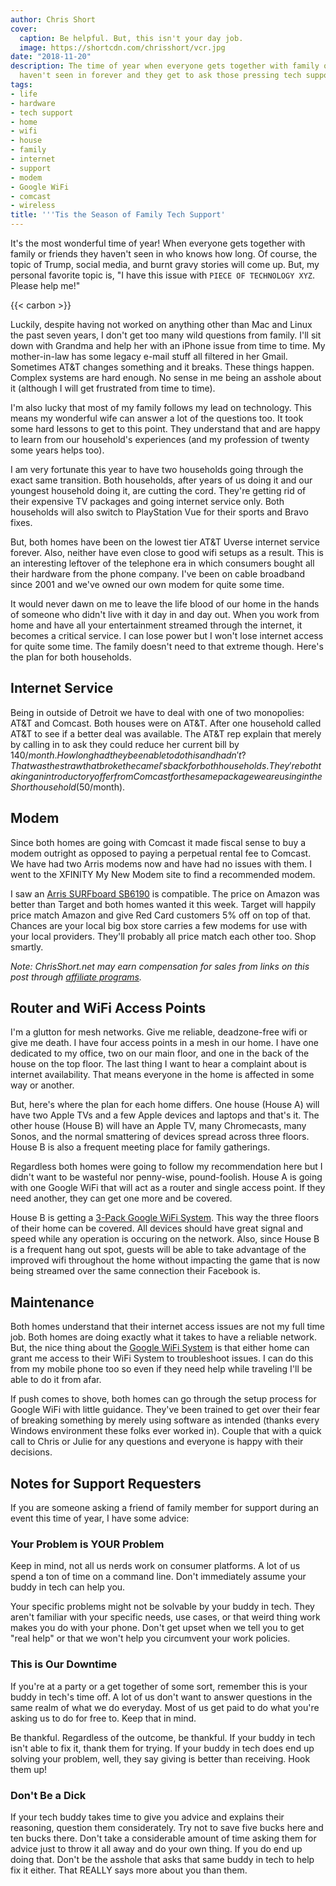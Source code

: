 ```yaml
---
author: Chris Short
cover:
  caption: Be helpful. But, this isn't your day job.
  image: https://shortcdn.com/chrisshort/vcr.jpg
date: "2018-11-20"
description: The time of year when everyone gets together with family or friends they
  haven't seen in forever and they get to ask those pressing tech support questions.
tags:
- life
- hardware
- tech support
- home
- wifi
- house
- family
- internet
- support
- modem
- Google WiFi
- comcast
- wireless
title: '''Tis the Season of Family Tech Support'
---
```


It's the most wonderful time of year! When everyone gets together with family or friends they haven't seen in who knows how long. Of course, the topic of Trump, social media, and burnt gravy stories will come up. But, my personal favorite topic is, "I have this issue with `PIECE OF TECHNOLOGY XYZ`. Please help me!"

{{< carbon >}}

Luckily, despite having not worked on anything other than Mac and Linux the past seven years, I don't get too many wild questions from family. I'll sit down with Grandma and help her with an iPhone issue from time to time. My mother-in-law has some legacy e-mail stuff all filtered in her Gmail. Sometimes AT&T changes something and it breaks. These things happen. Complex systems are hard enough. No sense in me being an asshole about it (although I will get frustrated from time to time).


I'm also lucky that most of my family follows my lead on technology. This means my wonderful wife can answer a lot of the questions too. It took some hard lessons to get to this point. They understand that and are happy to learn from our household's experiences (and my profession of twenty some years helps too).

I am very fortunate this year to have two households going through the exact same transition. Both households, after years of us doing it and our youngest household doing it, are cutting the cord. They're getting rid of their expensive TV packages and going internet service only. Both households will also switch to PlayStation Vue for their sports and Bravo fixes.

But, both homes have been on the lowest tier AT&T Uverse internet service forever. Also, neither have even close to good wifi setups as a result. This is an interesting leftover of the telephone era in which consumers bought all their hardware from the phone company. I've been on cable broadband since 2001 and we've owned our own modem for quite some time.

It would never dawn on me to leave the life blood of our home in the hands of someone who didn't live with it day in and day out. When you work from home and have all your entertainment streamed through the internet, it becomes a critical service. I can lose power but I won't lose internet access for quite some time. The family doesn't need to that extreme though. Here's the plan for both households.

## Internet Service

Being in outside of Detroit we have to deal with one of two monopolies: AT&T and Comcast. Both houses were on AT&T. After one household called AT&T to see if a better deal was available. The AT&T rep explain that merely by calling in to ask they could reduce her current bill by $140/month. How long had they been able to do this and hadn't? That was the straw that broke the camel's back for both households. They're both taking an introductory offer from Comcast for the same package we are using in the Short household ($50/month).

## Modem

Since both homes are going with Comcast it made fiscal sense to buy a modem outright as opposed to paying a perpetual rental fee to Comcast. We have had two Arris modems now and have had no issues with them. I went to the XFINITY My New Modem site to find a recommended modem.

I saw an [Arris SURFboard SB6190](https://amzn.to/2DOhzzt) is compatible. The price on Amazon was better than Target and both homes wanted it this week. Target will happily price match Amazon and give Red Card customers 5% off on top of that. Chances are your local big box store carries a few modems for use with your local providers. They'll probably all price match each other too. Shop smartly.

*Note: ChrisShort.net may earn compensation for sales from links on this post through [affiliate programs](/terms#affiliate-link-policy).*

## Router and WiFi Access Points

I'm a glutton for mesh networks. Give me reliable, deadzone-free wifi or give me death. I have four access points in a mesh in our home. I have one dedicated to my office, two on our main floor, and one in the back of the house on the top floor. The last thing I want to hear a complaint about is internet availability. That means everyone in the home is affected in some way or another.

But, here's where the plan for each home differs. One house (House A) will have two Apple TVs and a few Apple devices and laptops and that's it. The other house (House B) will have an Apple TV, many Chromecasts, many Sonos, and the normal smattering of devices spread across three floors. House B is also a frequent meeting place for family gatherings.

Regardless both homes were going to follow my recommendation here but I didn't want to be wasteful nor penny-wise, pound-foolish. House A is going with one Google WiFi that will act as a router and single access point. If they need another, they can get one more and be covered.

House B is getting a [3-Pack Google WiFi System](https://amzn.to/2BiODgI). This way the three floors of their home can be covered. All devices should have great signal and speed while any operation is occuring on the network. Also, since House B is a frequent hang out spot, guests will be able to take advantage of the improved wifi throughout the home without impacting the game that is now being streamed over the same connection their Facebook is.

## Maintenance

Both homes understand that their internet access issues are not my full time job. Both homes are doing exactly what it takes to have a reliable network. But, the nice thing about the [Google WiFi System](https://amzn.to/2BiODgI) is that either home can grant me access to their WiFi System to troubleshoot issues. I can do this from my mobile phone too so even if they need help while traveling I'll be able to do it from afar.

If push comes to shove, both homes can go through the setup process for Google WiFi with little guidance. They've been trained to get over their fear of breaking something by merely using software as intended (thanks every Windows environment these folks ever worked in). Couple that with a quick call to Chris or Julie for any questions and everyone is happy with their decisions.

## Notes for Support Requesters

If you are someone asking a friend of family member for support during an event this time of year, I have some advice:

### Your Problem is YOUR Problem

Keep in mind, not all us nerds work on consumer platforms. A lot of us spend a ton of time on a command line. Don't immediately assume your buddy in tech can help you.

Your specific problems might not be solvable by your buddy in tech. They aren't familiar with your specific needs, use cases, or that weird thing work makes you do with your phone. Don't get upset when we tell you to get "real help" or that we won't help you circumvent your work policies.

### This is Our Downtime

If you're at a party or a get together of some sort, remember this is your buddy in tech's time off. A lot of us don't want to answer questions in the same realm of what we do everyday. Most of us get paid to do what you're asking us to do for free to. Keep that in mind.

Be thankful. Regardless of the outcome, be thankful. If your buddy in tech isn't able to fix it, thank them for trying. If your buddy in tech does end up solving your problem, well, they say giving is better than receiving. Hook them up!

### Don't Be a Dick

If your tech buddy takes time to give you advice and explains their reasoning, question them considerately. Try not to save five bucks here and ten bucks there. Don't take a considerable amount of time asking them for advice just to throw it all away and do your own thing. If you do end up doing that. Don't be the asshole that asks that same buddy in tech to help fix it either. That REALLY says more about you than them.
